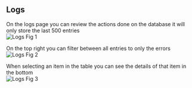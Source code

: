 ## Logs
On the logs page you can review the actions done on the database it will only store the last 500 entries  
![Logs Fig 1](/Work/docs/docs/studio/Images/Logs1.PNG)

On the top right you can filter between all entries to only the errors  
![Logs Fig 2](/Work/docs/docs/studio/Images/Logs2.PNG)

When selecting an item in the table you can see the details of that item in the bottom  
![Logs Fig 3](/Work/docs/docs/studio/Images/Logs3.PNG)